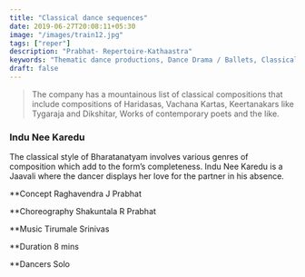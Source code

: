 ```yaml
---
title: "Classical dance sequences"
date: 2019-06-27T20:08:11+05:30
image: "/images/train12.jpg"
tags: ["reper"]
description: "Prabhat- Repertoire-Kathaastra"
keywords: "Thematic dance productions, Dance Drama / Ballets, Classical dance sequences."
draft: false
---
```


>The company has a mountainous list of classical compositions that include compositions of Haridasas, Vachana Kartas, Keertanakars like Tygaraja and Dikshitar, Works of contemporary poets and the like.

### Indu Nee Karedu

The classical style of Bharatanatyam involves various genres of composition which add to the form’s completeness.  Indu Nee Karedu is a Jaavali where the dancer displays her love for the partner in his absence.

**Concept Raghavendra J Prabhat

**Choreography Shakuntala R Prabhat

**Music Tirumale Srinivas

**Duration 8 mins

**Dancers Solo